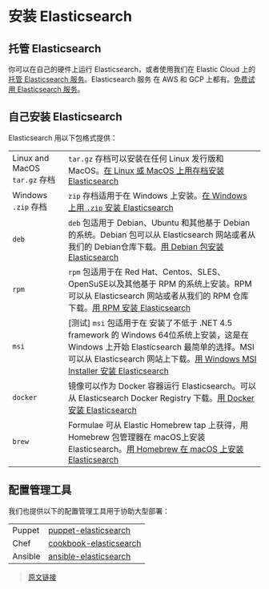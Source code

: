 # 安装 Elasticsearch

## 托管 Elasticsearch

你可以在自己的硬件上运行 Elasticsearch，或者使用我们在 Elastic Cloud 上的[托管 Elasticsearch 服务](https://www.elastic.co/cloud/elasticsearch-service)。Elasticsearch 服务 在 AWS 和 GCP 上都有。[免费试用 Elasticsearch 服务](https://www.elastic.co/cloud/elasticsearch-service/signup?baymax=docs-body&elektra=docs)。

## 自己安装 Elasticsearch

Elasticsearch 用以下包格式提供：

| | |
|:--|:--|
|Linux and MacOS `tar.gz` 存档|`tar.gz` 存档可以安装在任何 Linux 发行版和 MacOS。[在 Linux 或 MacOS 上用存档安装 Elasticsearch](/setup/install/linux)|
|Windows `.zip` 存档|`zip` 存档适用于在 Windows 上安装。[在 Windows 上用 `.zip` 安装 Elasticsearch](/setup/install/windows)|
|`deb`|`deb` 包适用于 Debian、Ubuntu 和其他基于 Debian 的系统。Debian 包可以从 Elasticsearch 网站或者从我们的 Debian仓库下载。[用 Debian 包安装 Elasticsearch](/setup/install/debian)|
|`rpm`|`rpm` 包适用于在 Red Hat、Centos、SLES、OpenSuSE以及其他基于 RPM 的系统上安装。RPM 可以从 Elasticsearch 网站或者从我们的 RPM 仓库下载。[用 RPM 安装 Elasticsearch](/setup/install/rpm)|
|`msi`|[测试] `msi` 包适用于在 安装了不低于 .NET 4.5 framework 的 Windows 64位系统上安装，这是在 Windows 上开始 Elasticsearch 最简单的选择。MSI 可以从 Elasticsearch 网站上下载。[用 Windows MSI Installer 安装 Elasticsearch](/setup/install/windows)|
|`docker`|镜像可以作为 Docker 容器运行 Elasticsearch。可以从 Elasticsearch Docker Registry 下载。[用 Docker 安装 Elasticsearch](/setup/install/docker)|
|`brew`|Formulae 可从 Elastic Homebrew tap 上获得，用 Homebrew 包管理器在 macOS上安装 Elasticsearch。[用 Homebrew 在 macOS 上安装 Elasticsearch](/setup/install/brew)|

## 配置管理工具

我们也提供以下的配置管理工具用于协助大型部署：

| | |
|:--|:--|
|Puppet| [puppet-elasticsearch](https://github.com/elastic/puppet-elasticsearch)|
|Chef| [cookbook-elasticsearch](https://github.com/elastic/cookbook-elasticsearch)|
|Ansible| [ansible-elasticsearch](https://github.com/elastic/ansible-elasticsearch)|

> [原文链接](https://www.elastic.co/guide/en/elasticsearch/reference/current/install-elasticsearch.html)
